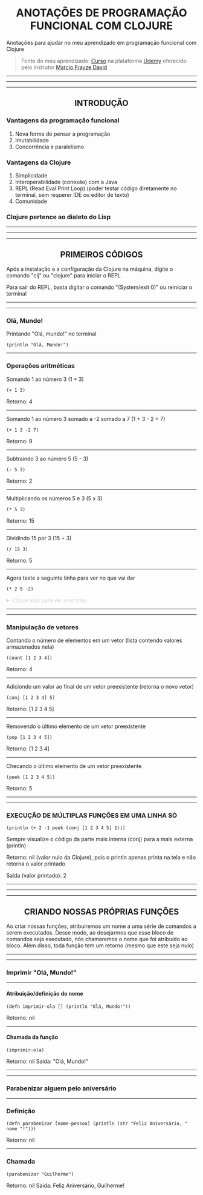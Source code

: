 # <div align="center">ANOTAÇÕES DE PROGRAMAÇÃO FUNCIONAL COM CLOJURE</div>

Anotações para ajudar no meu aprendizado em programação funcional com Clojure

> Fonte do meu aprendizado: [Curso](https://www.udemy.com/course/clojure-introducao-a-programacao-funcional) na plataforma [Udemy](https://www.udemy.com/) oferecido pelo instrutor [Marcio Frayze David](https://www.udemy.com/user/marcio-frayze-david/)

<hr><hr><hr>

## <div align="center">INTRODUÇÃO</div>

### Vantagens da programação funcional

1. Nova forma de pensar a programação
2. Imutabilidade
3. Concorrência e paralelismo

### Vantagens da Clojure

1. Simplicidade
2. Interoperabilidade (conexão) com a Java
3. REPL (Read Eval Print Loop) (poder testar código diretamente no terminal, sem requerer IDE ou editor de texto)
4. Comunidade

### Clojure pertence ao dialeto do Lisp

<hr><hr><hr>

## <div align="center">PRIMEIROS CÓDIGOS</div>

Após a instalação e a configuração da Clojure na máquina, digite o comando "clj" ou "clojure" para iniciar o REPL

Para sair do REPL, basta digitar o comando "(System/exit 0)" ou reiniciar o terminal

<hr><hr>

### Olá, Mundo!

Printando "Olá, mundo!" no terminal

```(println "Olá, Mundo!")```

<hr>

### Operações aritméticas

Somando 1 ao número 3 (1 + 3)

```(+ 1 3)```

Retorno: 4

<hr>

Somando 1 ao número 3 somado a -2 somado a 7 (1 + 3 - 2 + 7)

```(+ 1 3 -2 7)```

Retorno: 9

<hr>

Subtraindo 3 ao número 5 (5 - 3)

```(- 5 3)```

Retorno: 2

<hr>

Multiplicando os números 5 e 3 (5 x 3)

```(* 5 3)```

Retorno: 15

<hr>

Dividindo 15 por 3 (15 ÷ 3)

```(/ 15 3)```

Retorno: 5

<hr>

Agora teste a seguinte linha para ver no que vai dar

```(* 2 5 -2)```

<details>

   <summary style="color: lightgray">
        Clique aqui para ver o retorno
   </summary>
   <p>-20</p>
</details>

<hr><hr>

### Manipulação de vetores

Contando o número de elementos em um vetor (lista contendo valores armazenados nela)

```(count [1 2 3 4])```

Retorno: 4

<hr>

Adiciondo um valor ao final de um vetor preexistente (retorna o novo vetor)

```(conj [1 2 3 4] 5)```

Retorno: [1 2 3 4 5]

<hr>

Removendo o último elemento de um vetor preexistente 

```(pop [1 2 3 4 5])```

Retorno: [1 2 3 4]

<hr>

Checando o último elemento de um vetor preexistente

```(peek [1 2 3 4 5])```

Retorno: 5

<hr><hr>

### EXECUÇÃO DE MÚLTIPLAS FUNÇÕES EM UMA LINHA SÓ

```(println (+ 2 -1 peek (conj [1 2 3 4 5] 1)))```

Sempre visualize o código da parte mais interna (conj) para a mais externa (println)

Retorno: nil (valor nulo da Clojure), pois o println apenas printa na tela e não retorna o valor printado

Saída (valor printado): 2

<hr><hr><hr>

## <div align="center">CRIANDO NOSSAS PRÓPRIAS FUNÇÕES</div>

Ao criar nossas funções, atribuiremos um nome a uma série de comandos a serem executados. Desse modo, ao desejarmos que esse bloco de comandos seja executado, nós chamaremos o nome que foi atribuído ao bloco. Além disso, toda função tem um retorno (mesmo que este seja nulo) 

<hr><hr>

### Imprimir "Olá, Mundo!"

<hr>

#### Atribuição/definição do nome

```(defn imprimir-ola [] (println "Olá, Mundo!"))```

Retorno: nil

<hr>

#### Chamada da função

```(imprimir-ola)```

Retorno: nil
Saída: "Olá, Mundo!"

<hr><hr>

### Parabenizar alguem pelo aniversário

<hr>

### Definição

```(defn parabenizar [nome-pessoa] (println (str "Feliz Aniversário, " nome "!")))```

Retorno: nil

<hr>

### Chamada

```(parabenizar "Guilherme")```

Retorno: nil
Saída: Feliz Aniversário, Guilherme!
